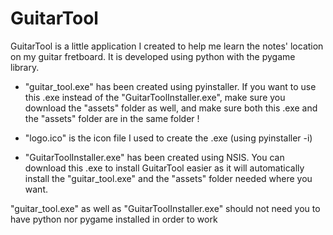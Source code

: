 # GuitarTool
GuitarTool is a little application I created to help me learn the notes' location on my guitar fretboard.
It is developed using python with the pygame library.

- "guitar_tool.exe" has been created using pyinstaller. If you want to use this .exe instead of the "GuitarToolInstaller.exe",
  make sure you download the "assets" folder as well, and make sure both this .exe and the "assets" folder are in the same folder !

- "logo.ico" is the icon file I used to create the .exe (using pyinstaller -i)

- "GuitarToolInstaller.exe" has been created using NSIS. You can download this .exe to install GuitarTool easier
  as it will automatically install the "guitar_tool.exe" and the "assets" folder needed where you want.

"guitar_tool.exe" as well as "GuitarToolInstaller.exe" should not need you to have python nor pygame installed in order to work
